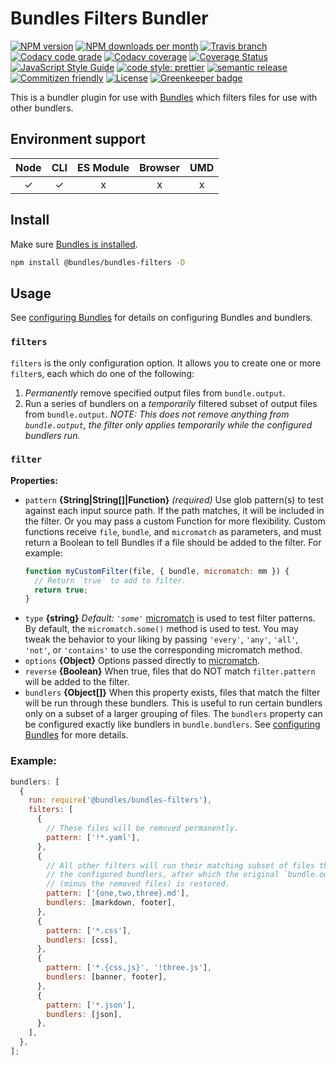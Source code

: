 # Bundles Filters Bundler

<!-- Shields. -->
<p>
    <!-- NPM version. -->
    <a href="https://www.npmjs.com/package/@bundles/bundles-filters"><img alt="NPM version" src="https://img.shields.io/npm/v/@bundles/bundles-filters.svg?style=flat-square"></a>
    <!-- NPM downloads/month. -->
    <a href="https://www.npmjs.com/package/@bundles/bundles-filters"><img alt="NPM downloads per month" src="https://img.shields.io/npm/dm/@bundles/bundles-filters.svg?style=flat-square"></a>
    <!-- Travis branch. -->
    <a href="https://github.com/brikcss/bundles-filters/tree/master"><img alt="Travis branch" src="https://img.shields.io/travis/rust-lang/rust/master.svg?style=flat-square&label=master"></a>
    <!-- Codacy. -->
    <a href="https://www.codacy.com/app/thezimmee/bundles-filters"><img alt="Codacy code grade" src="https://img.shields.io/codacy/grade/894fa451daf842ea98aac96393484360/master.svg?style=flat-square"></a>
    <a href="https://www.codacy.com/app/thezimmee/bundles-filters"><img alt="Codacy coverage" src="https://img.shields.io/codacy/coverage/894fa451daf842ea98aac96393484360/master.svg?style=flat-square"></a>
    <!-- Coveralls -->
    <a href='https://coveralls.io/github/brikcss/bundles-filters?branch=master'><img src='https://img.shields.io/coveralls/github/brikcss/bundles-filters/master.svg?style=flat-square' alt='Coverage Status' /></a>
    <!-- JS Standard style. -->
    <a href="https://standardjs.com"><img alt="JavaScript Style Guide" src="https://img.shields.io/badge/code_style-standard-brightgreen.svg?style=flat-square"></a>
    <!-- Prettier code style. -->
    <a href="https://prettier.io/"><img alt="code style: prettier" src="https://img.shields.io/badge/code_style-prettier-ff69b4.svg?style=flat-square"></a>
    <!-- Semantic release. -->
    <a href="https://github.com/semantic-release/semantic-release"><img alt="semantic release" src="https://img.shields.io/badge/%20%20%F0%9F%93%A6%F0%9F%9A%80-semantic--release-e10079.svg?style=flat-square"></a>
    <!-- Commitizen friendly. -->
    <a href="http://commitizen.github.io/cz-cli/"><img alt="Commitizen friendly" src="https://img.shields.io/badge/commitizen-friendly-brightgreen.svg?style=flat-square"></a>
    <!-- MIT License. -->
    <a href="https://choosealicense.com/licenses/mit/"><img alt="License" src="https://img.shields.io/npm/l/express.svg?style=flat-square"></a>
    <!-- Greenkeeper. -->
    <a href="https://greenkeeper.io/"><img src="https://badges.greenkeeper.io/brikcss/bundles-filters.svg?style=flat-square" alt="Greenkeeper badge"></a>
</p>

This is a bundler plugin for use with [Bundles](https://github.com/brikcss/bundles-core) which filters files for use with other bundlers.

## Environment support

| Node | CLI | ES Module | Browser | UMD |
| :--: | :-: | :-------: | :-----: | :-: |
|  ✓   |  ✓  |     x     |    x    |  x  |

## Install

Make sure [Bundles is installed](https://github.com/brikcss/bundles-core#install).

```sh
npm install @bundles/bundles-filters -D
```

## Usage

See [configuring Bundles](https://github.com/brikcss/bundles-core#configuration) for details on configuring Bundles and bundlers.

### `filters`

`filters` is the only configuration option. It allows you to create one or more `filter`s, each which do one of the following:

1. _Permanently_ remove specified output files from `bundle.output`.
2. Run a series of bundlers on a _temporarily_ filtered subset of output files from `bundle.output`. _NOTE: This does not remove anything from `bundle.output`, the filter only applies temporarily while the configured bundlers run._

### `filter`

**Properties:**

- `pattern` **{String|String[]|Function}** _(required)_ Use glob pattern(s) to test against each input source path. If the path matches, it will be included in the filter. Or you may pass a custom Function for more flexibility. Custom functions receive `file`, `bundle`, and `micromatch` as parameters, and must return a Boolean to tell Bundles if a file should be added to the filter. For example:
  ```js
  function myCustomFilter(file, { bundle, micromatch: mm }) {
    // Return `true` to add to filter.
    return true;
  }
  ```
- `type` **{string}** _Default: `'some'`_ [micromatch](https://github.com/micromatch/micromatch) is used to test filter patterns. By default, the `micromatch.some()` method is used to test. You may tweak the behavior to your liking by passing `'every'`, `'any'`, `'all'`, `'not'`, or `'contains'` to use the corresponding micromatch method.
- `options` **{Object}** Options passed directly to [micromatch](https://github.com/micromatch/micromatch).
- `reverse` **{Boolean}** When true, files that do NOT match `filter.pattern` will be added to the filter.
- `bundlers` **{Object[]}** When this property exists, files that match the filter will be run through these bundlers. This is useful to run certain bundlers only on a subset of a larger grouping of files. The `bundlers` property can be configured exactly like bundlers in `bundle.bundlers`. See [configuring Bundles](https://github.com/brikcss/bundles-core#configuration) for more details.

### Example:

```js
bundlers: [
  {
    run: require('@bundles/bundles-filters'),
    filters: [
      {
        // These files will be removed permanently.
        pattern: ['!*.yaml'],
      },
      {
        // All other filters will run their matching subset of files through
        // the configured bundlers, after which the original `bundle.output`
        // (minus the removed files) is restored.
        pattern: ['{one,two,three}.md'],
        bundlers: [markdown, footer],
      },
      {
        pattern: ['*.css'],
        bundlers: [css],
      },
      {
        pattern: ['*.{css,js}', '!three.js'],
        bundlers: [banner, footer],
      },
      {
        pattern: ['*.json'],
        bundlers: [json],
      },
    ],
  },
];
```
